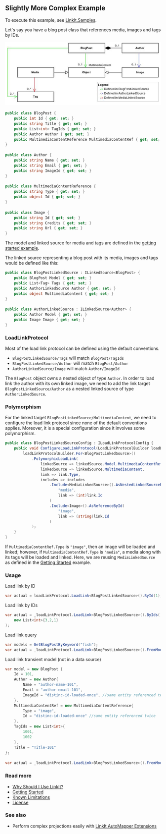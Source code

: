 Slightly More Complex Example
---------------
To execute this example, see [LinkIt.Samples](LinkIt.Samples/SlightlyMoreComplexExample.cs). 

Let's say you have a blog post class that references media, images and tags by IDs. 

![Visualization](LinkedSourceReferences.jpg) 

```csharp
public class BlogPost {
    public int Id { get; set; }
    public string Title { get; set; }
    public List<int> TagIds { get; set; }
    public Author Author { get; set; }
    public MultimediaContentReference MultimediaContentRef { get; set; }
}

public class Author {
    public string Name { get; set; }
    public string Email { get; set; }
    public string ImageId { get; set; }
}

public class MultimediaContentReference {
    public string Type { get; set; }
    public object Id { get; set; }
}

public class Image {
    public string Id { get; set; }
    public string Credits { get; set; }
    public string Url { get; set; }
}
```
The model and linked source for media and tags are defined in the [getting started example](README.md).

The linked source representing a blog post with its media, images and tags would be defined like this:
```csharp
public class BlogPostLinkedSource : ILinkedSource<BlogPost> {
    public BlogPost Model { get; set; }
    public List<Tag> Tags { get; set; }
    public AuthorLinkedSource Author { get; set; }
    public object MultimediaContent { get; set; }
}

public class AuthorLinkedSource : ILinkedSource<Author> {
    public Author Model { get; set; }
    public Image Image { get; set; }
}
```

### LoadLinkProtocol
Most of the load link protocol can be defined using the default conventions. 
- `BlogPostLinkedSource/Tags` will match `BlogPost/TagIds`
- `BlogPostLinkedSource/Author` will match `BlogPost/Author`
- `AuthorLinkedSource/Image` will match `Author/ImageId`

The `BlogPost` object owns a nested object of type `Author`. In order to load link the author with its own linked image, we need to add the link target `BlogPostLinkedSource/Author` as a nested linked source of type `AuthorLinkedSource`.

### Polymorphism
For the linked target `BlogPostLinkedSource/MultimediaContent`, we need to configure the load link protocol since none of the default conventions applies. Moreover, it is a special configuration since it involves some polymorphism.
```csharp
public class BlogPostLinkedSourceConfig : ILoadLinkProtocolConfig {
    public void ConfigureLoadLinkProtocol(LoadLinkProtocolBuilder loadLinkProtocolBuilder) {
        loadLinkProtocolBuilder.For<BlogPostLinkedSource>()
            .PolymorphicLoadLink(
                linkedSource => linkedSource.Model.MultimediaContentRef,
                linkedSource => linkedSource.MultimediaContent,
                link => link.Type,
                includes => includes
                    .Include<MediaLinkedSource>().AsNestedLinkedSourceById(
                        "media",
                        link => (int)link.Id
                    )
                    .Include<Image>().AsReferenceById(
                        "image",
                        link => (string)link.Id
                    )
            );
    }
}
```

If `MultimediaContentRef.Type` is `"image"`, then an image will be loaded and linked; however, if `MultimediaContentRef.Type` is `"media"`, a media along with its tags will be loaded and linked. Here, we are reusing `MediaLinkedSource` as defined in the [Getting Started](README.md) example.

### Usage
Load link by ID
```csharp
var actual = loadLinkProtocol.LoadLink<BlogPostLinkedSource>().ById(1);
```

Load link by IDs
```csharp
var actual = _loadLinkProtocol.LoadLink<BlogPostLinkedSource>().ByIds(
    new List<int>{3,2,1}
);
```

Load link query
```csharp
var models = GetBlogPostByKeyword("fish");
var actual = _loadLinkProtocol.LoadLink<BlogPostLinkedSource>().FromModels(models);
```

Load link transient model (not in a data source)
```csharp
var model = new BlogPost {
    Id = 101,
    Author = new Author{
        Name = "author-name-101",
        Email = "author-email-101",
        ImageId = "distinc-id-loaded-once", //same entity referenced twice
    },
    MultimediaContentRef = new MultimediaContentReference{
        Type = "image",
        Id = "distinc-id-loaded-once" //same entity referenced twice
    },
    TagIds = new List<int>{
        1001,
        1002
    },
    Title = "Title-101"
};

var actual = _loadLinkProtocol.LoadLink<BlogPostLinkedSource>().FromModel(model);
```

### Read more
- [Why Should I Use LinkIt?](why-without-how.md)
- [Getting Started](getting-started.md)
- [Known Limitations](known-limitations.md)
- [License](LICENSE.txt)

### See also
- Perform complex projections easily with [LinkIt AutoMapper Extensions](https://github.com/cbcrc/LinkIt.AutoMapperExtensions)

